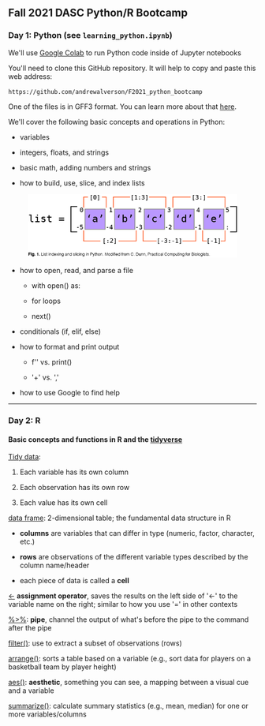 ## Fall 2021 DASC Python/R Bootcamp

### Day 1: Python (see `learning_python.ipynb`)

We'll use [Google Colab](https://colab.research.google.com/) to run Python code inside of Jupyter notebooks

You'll need to clone this GitHub repository. It will help to copy and paste this web address:

	https://github.com/andrewalverson/F2021_python_bootcamp

One of the files is in GFF3 format. You can learn more about that [here](http://useast.ensembl.org/info/website/upload/gff3.html).

We'll cover the following basic concepts and operations in Python:
	
- variables

- integers, floats, and strings

- basic math, adding numbers and strings

- how to build, use, slice, and index lists


<figure align = "center">

![](img/list_indexing.jpg)

</figure>


- how to open, read, and parse a file
	
	- with open() as:

	- for loops

	- next()

- conditionals (if, elif, else)

- how to format and print output
	
	- f'' vs. print()
	
	- '+' vs. ','

- how to use Google to find help

---

### Day 2: R

#### Basic concepts and functions in R and the [tidyverse](https://www.tidyverse.org/)

[Tidy data](https://r4ds.had.co.nz/tidy-data.html):

1. Each variable has its own column

2. Each observation has its own row

3. Each value has its own cell


[data frame](http://www.r-tutor.com/r-introduction/data-frame): 2-dimensional table; the fundamental data structure in R

- **columns** are variables that can differ in type (numeric, factor, character, etc.)
	
- **rows** are observations of the different variable types described by the column name/header
	
- each piece of data is called a **cell**

[<-](https://stat.ethz.ch/R-manual/R-devel/library/base/html/assignOps.html) **assignment operator**, saves the results on the left side of '<-' to the variable name on the right; similar to how you use '=' in other contexts

[%>%](https://style.tidyverse.org/pipes.html): **pipe**, channel the output of what's before the pipe to the command after the pipe

[filter()](https://dplyr.tidyverse.org/reference/filter.html): use to extract a subset of observations (rows)

[arrange()](https://dplyr.tidyverse.org/reference/arrange.html): sorts a table based on a variable (e.g., sort data for players on a basketball team by player height)

[aes()](https://beanumber.github.io/sds192/lab-ggplot2.html#Aesthetic_Mapping_(aes)): **aesthetic**, something you can see, a mapping between a visual cue and a variable

[summarize()](https://dplyr.tidyverse.org/reference/summarise.html): calculate summary statistics (e.g., mean, median) for one or more variables/columns
